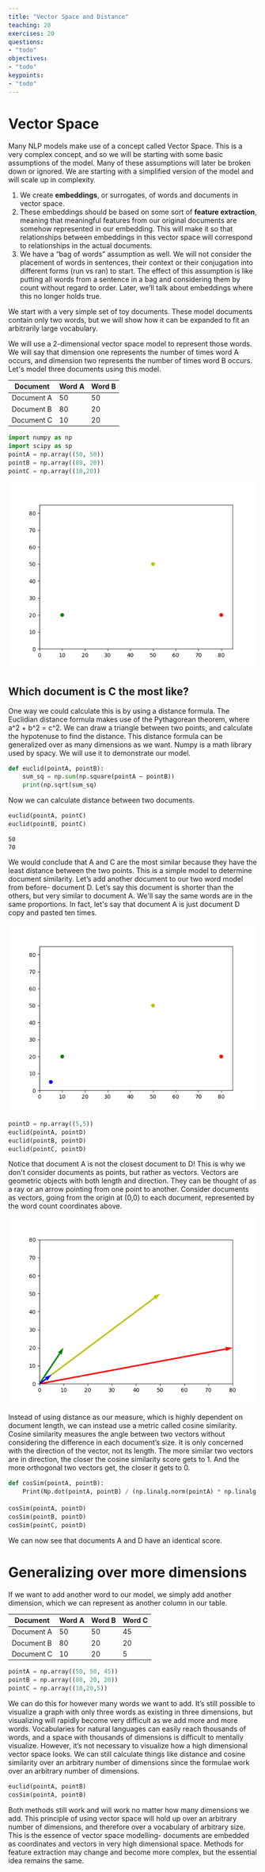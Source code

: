 ```yaml
---
title: "Vector Space and Distance"
teaching: 20
exercises: 20
questions:
- "todo"
objectives:
- "todo"
keypoints:
- "todo"
---
```


Vector Space
==================
Many NLP models make use of a concept called Vector Space. This is a very complex concept, and so we will be starting with some basic assumptions of the model.
Many of these assumptions will later be broken down or ignored. We are starting with a simplified version of the model and will scale up in complexity.

1)	We create __embeddings__, or surrogates, of words and documents in vector space. 
2)	These embeddings should be based on some sort of __feature extraction__, meaning that meaningful features from our original documents are somehow represented in our embedding. This will make it so that relationships between embeddings in this vector space will correspond to relationships in the actual documents.
3)	We have a “bag of words” assumption as well. We will not consider the placement of words in sentences, their context or their conjugation into different forms (run vs ran) to start. The effect of this assumption is like putting all words from a sentence in a bag and considering them by count without regard to order. Later, we’ll talk about embeddings where this no longer holds true.

We start with a very simple set of toy documents. These model documents contain only two words, but we will show how it can be expanded to fit an arbitrarily large vocabulary. 

We will use a 2-dimensional vector space model to represent those words. We will say that dimension one represents the number of times word A occurs, and dimension two represents the number of times word B occurs. Let's model three documents using this model.

| Document   | Word A      | Word B |
| ---------- | ----------- | ----------- |
| Document A | 50 | 50 |
| Document B | 80 | 20 |
| Document C | 10 | 20 |


```python
import numpy as np
import scipy as sp	
pointA = np.array((50, 50))
pointB = np.array((80, 20))
pointC = np.array((10,20))
```

![Graph of three points](images/03-3points.png)

Which document is C the most like? 
--------------
One way we could calculate this is by using a distance formula. 
The Euclidian distance formula makes use of the Pythagorean theorem, where a^2 + b^2 = c^2. 
We can draw a triangle between two points, and calculate the hypotenuse to find the distance. 
This distance formula can be generalized over as many dimensions as we want.
Numpy is a math library used by spacy. We will use it to demonstrate our model.



```python
def euclid(pointA, pointB): 
	sum_sq = np.sum(np.square(pointA – pointB))
	print(np.sqrt(sum_sq)
```

Now we can calculate distance between two documents.
```python
euclid(pointA, pointC)
euclid(pointB, pointC)
```

~~~
50
70
~~~

We would conclude that A and C are the most similar because they have the least distance between the two points. 
This is a simple model to determine document similarity. Let’s add another document to our two word model from before- document D. 
Let’s say this document is shorter than the others, but very similar to document A. We'll say the same words are in the same proportions.
In fact, let's say that document A is just document D copy and pasted ten times.


![Graph of four points](images/03-4points.png)

```python
pointD = np.array((5,5))
euclid(pointA, pointD)
euclid(pointB, pointD)
euclid(pointC, pointD)
```


Notice that document A is not the closest document to D! This is why we don't consider documents as points, but rather as vectors. 
Vectors are geometric objects with both length and direction. They can be thought of as a ray or an arrow pointing from one point to another. 
Consider documents as vectors, going from the origin at (0,0) to each document, represented by the word count coordinates above.
 
![Graph of four vectors](images/03-vectors.png)
 
Instead of using distance as our measure, which is highly dependent on document length, we can instead use a metric called cosine similarity. 
Cosine similarity measures the angle between two vectors without considering the difference in each document’s size. 
It is only concerned with the direction of the vector, not its length. The more similar two vectors are in direction, 
the closer the cosine similarity score gets to 1. And the more orthogonal two vectors get, the closer it gets to 0. 


```python
def cosSim(pointA, pointB):
	Print(Np.dot(pointA, pointB) / (np.linalg.norm(pointA) * np.linalg.norm(pointB)))

cosSim(pointA, pointD)
cosSim(pointB, pointD)
cosSim(pointC, pointD)
```

We can now see that documents A and D have an identical score.

Generalizing over more dimensions
==================

If we want to add another word to our model, we simply add another dimension, which we can represent as another column in our table.

| Document   | Word A      | Word B | Word C |
| ---------- | ----------- | ----------- | --------- |
| Document A | 50 | 50 | 45|
| Document B | 80 | 20 | 20|
| Document C | 10 | 20 | 5|

```python
pointA = np.array((50, 50, 45))
pointB = np.array((80, 20, 20))
pointC = np.array((10,20,5))
```

We can do this for however many words we want to add. It’s still possible to visualize a graph with only three words as existing in three dimensions, but visualizing will rapidly become very difficult as we add more and more words. 
Vocabularies for natural languages can easily reach thousands of words, and a space with thousands of dimensions is difficult to mentally visualize. 
However, it’s not necessary to visualize how a high dimensional vector space looks. 
We can still calculate things like distance and cosine similarity over an arbitrary number of dimensions since the formulae work over an arbitrary number of dimensions. 

```python
euclid(pointA, pointB)
cosSim(pointA, pointB)
```

Both methods still work and will work no matter how many dimensions we add.
This principle of using vector space will hold up over an arbitrary number of dimensions, and therefore over a vocabulary of arbitrary size. 
This is the essence of vector space modelling- documents are embedded as coordinates and vectors in very high dimensional space.
Methods for feature extraction may change and become more complex, but the essential idea remains the same.

